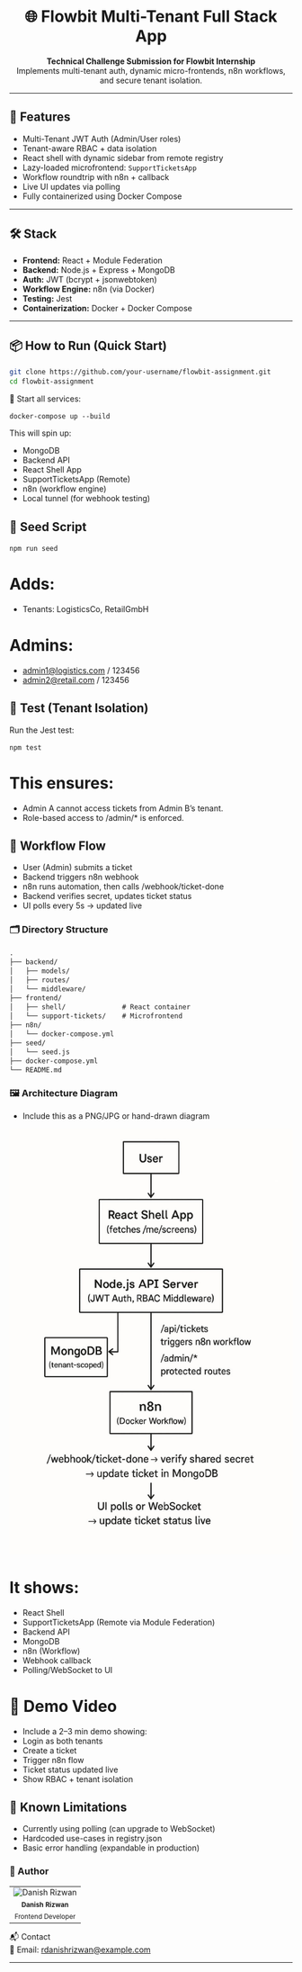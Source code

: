 <h1 align="center">🌐 Flowbit Multi-Tenant Full Stack App</h1>

<p align="center">
  <b>Technical Challenge Submission for Flowbit Internship</b><br/>
  Implements multi-tenant auth, dynamic micro-frontends, n8n workflows, and secure tenant isolation.
</p>

---

## 🚀 Features

- Multi-Tenant JWT Auth (Admin/User roles)
- Tenant-aware RBAC + data isolation
- React shell with dynamic sidebar from remote registry
- Lazy-loaded microfrontend: `SupportTicketsApp`
- Workflow roundtrip with n8n + callback
- Live UI updates via polling
- Fully containerized using Docker Compose

---

## 🛠️ Stack

- **Frontend:** React + Module Federation
- **Backend:** Node.js + Express + MongoDB
- **Auth:** JWT (bcrypt + jsonwebtoken)
- **Workflow Engine:** n8n (via Docker)
- **Testing:** Jest
- **Containerization:** Docker + Docker Compose

---

## 📦 How to Run (Quick Start)

```bash
git clone https://github.com/your-username/flowbit-assignment.git
cd flowbit-assignment
```
🐳 Start all services:
```
docker-compose up --build
```
This will spin up:
- MongoDB
- Backend API
- React Shell App
- SupportTicketsApp (Remote)
- n8n (workflow engine)
- Local tunnel (for webhook testing)

## 🧪 Seed Script
```
npm run seed
```
# Adds:
- Tenants: LogisticsCo, RetailGmbH
# Admins:
- admin1@logistics.com / 123456
- admin2@retail.com / 123456

## 🧪 Test (Tenant Isolation)
Run the Jest test:

```
npm test
```
# This ensures:
- Admin A cannot access tickets from Admin B’s tenant.
- Role-based access to /admin/* is enforced.

## 🔁 Workflow Flow
- User (Admin) submits a ticket
- Backend triggers n8n webhook
- n8n runs automation, then calls /webhook/ticket-done
- Backend verifies secret, updates ticket status
- UI polls every 5s → updated live

### 🗂️ Directory Structure
````
.
├── backend/
│   ├── models/
│   ├── routes/
│   └── middleware/
├── frontend/
│   ├── shell/              # React container
│   └── support-tickets/    # Microfrontend
├── n8n/
│   └── docker-compose.yml
├── seed/
│   └── seed.js
├── docker-compose.yml
└── README.md
````
### 🖼️ Architecture Diagram
- Include this as a PNG/JPG or hand-drawn diagram

![Architecture](./architecture.jpg)

# It shows:
- React Shell
- SupportTicketsApp (Remote via Module Federation)
- Backend API
- MongoDB
- n8n (Workflow)
- Webhook callback
- Polling/WebSocket to UI

# 🎥 Demo Video
- Include a 2–3 min demo showing:
- Login as both tenants
- Create a ticket
- Trigger n8n flow
- Ticket status updated live
- Show RBAC + tenant isolation

## 🛑 Known Limitations
- Currently using polling (can upgrade to WebSocket)
- Hardcoded use-cases in registry.json
- Basic error handling (expandable in production)

### 💼 Author
<table> <tr> <td align="center"> <img src="https://avatars.githubusercontent.com/u/164065390?v=4" width="80px;" alt="Danish Rizwan"/> <br /><sub><b>Danish Rizwan</b></sub><br /> <sub>Frontend Developer</sub> </td> </tr> </table>

📬 Contact
<br>
📧 Email: rdanishrizwan@example.com
<br>

---
